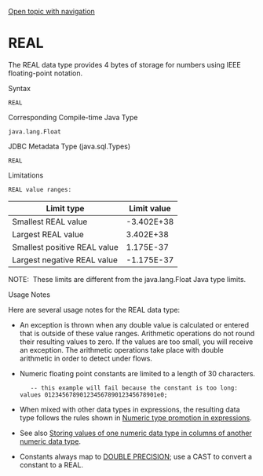[Open topic with navigation](../../../index.html#Shared/SQLReference/DataTypes/Real.html)

<a href="" id="DataTypes.Real"></a>[]()REAL
===========================================

The <span class="CodeFont">REAL</span> data type provides 4 bytes of storage for numbers using IEEE floating-point notation.

Syntax

``` FcnSyntax
REAL
```

Corresponding Compile-time Java Type

``` FcnSyntax
java.lang.Float
```

JDBC Metadata Type (java.sql.Types)

``` FcnSyntax
REAL
```

Limitations

``` FcnSyntax
REAL value ranges:
```

| Limit type                   | Limit value |
|------------------------------|-------------|
| Smallest REAL value          | -3.402E+38  |
| Largest REAL value           | 3.402E+38   |
| Smallest positive REAL value | 1.175E-37   |
| Largest negative REAL value  | -1.175E-37  |

<span class="autonumber"><span class="noteAutoNum">NOTE:  </span></span>These limits are different from the java.lang.Float Java type limits.

Usage Notes

Here are several usage notes for the <span class="CodeFont">REAL</span> data type:

-   An exception is thrown when any double value is calculated or entered that is outside of these value ranges. Arithmetic operations <span class="BoldFont">do not</span> round their resulting values to zero. If the values are too small, you will receive an exception. The arithmetic operations take place with double arithmetic in order to detect under flows.
-   Numeric floating point constants are limited to a length of 30 characters.
    ``` Example
       -- this example will fail because the constant is too long:
    values 01234567890123456789012345678901e0;
    ```

-   When mixed with other data types in expressions, the resulting data type follows the rules shown in [Numeric type promotion in expressions](Intro.NumericTypes.html#NumericTypePromotion).
-   See also [Storing values of one numeric data type in columns of another numeric data type](Intro.NumericTypes.html#StoringValues).
-   Constants always map to <span class="CodeFont">[DOUBLE PRECISION](DoublePrecision.html)</span>; use a <span class="CodeFont">CAST</span> to convert a constant to a <span class="CodeFont">REAL</span>.

 


